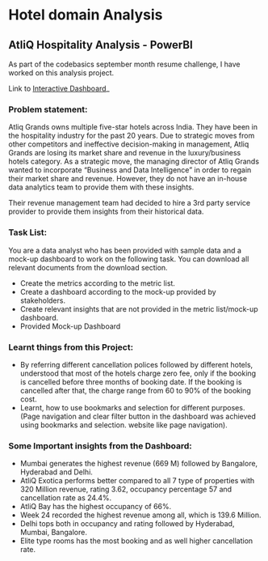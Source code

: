 # Hotel domain Analysis

## AtliQ Hospitality Analysis - PowerBI
As part of the codebasics september month resume challenge, I have worked on this analysis project.

Link to [Interactive Dashboard](https://www.novypro.com/project/codebasics-resume-project-challenge--1--hospitality-domain)_

### Problem statement:
Atliq Grands owns multiple five-star hotels across India. They have been in the hospitality industry for the past 20 years. Due to strategic moves from other competitors and ineffective decision-making in management, Atliq Grands are losing its market share and revenue in the luxury/business hotels category. As a strategic move, the managing director of Atliq Grands wanted to incorporate “Business and Data Intelligence” in order to regain their market share and revenue. However, they do not have an in-house data analytics team to provide them with these insights.

Their revenue management team had decided to hire a 3rd party service provider to provide them insights from their historical data.

### Task List:
You are a data analyst who has been provided with sample data and a mock-up dashboard to work on the following task. You can download all relevant documents from the download section.

- Create the metrics according to the metric list.
- Create a dashboard according to the mock-up provided by stakeholders.
- Create relevant insights that are not provided in the metric list/mock-up dashboard.
- Provided Mock-up Dashboard

### Learnt things from this Project:

- By referring different cancellation polices followed by different hotels, understood that most of the hotels charge zero fee, only if the booking is cancelled 
  before three months of booking date. If the booking is cancelled after that, the charge range from 60 to 90% of the booking cost.
- Learnt, how to use bookmarks and selection for different purposes. (Page navigation and clear filter button in the dashboard was achieved using bookmarks and 
  selection. website like page navigation).

### Some Important insights from the Dashboard:

- Mumbai generates the highest revenue (669 M) followed by Bangalore, Hyderabad and Delhi.
- AtliQ Exotica performs better compared to all 7 type of properties with 320 Million revenue, rating 3.62, occupancy percentage 57 and cancellation rate as 24.4%.
- AtliQ Bay has the highest occupancy of 66%.
- Week 24 recorded the highest revenue among all, which is 139.6 Million.
- Delhi tops both in occupancy and rating followed by Hyderabad, Mumbai, Bangalore.
- Elite type rooms has the most booking and as well higher cancellation rate.
